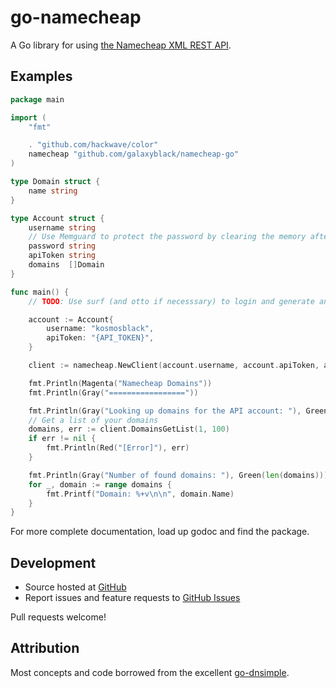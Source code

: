 # go-namecheap

A Go library for using [the Namecheap XML REST API](https://www.namecheap.com/support/api/intro.aspx).

## Examples

```go
package main

import (
	"fmt"

	. "github.com/hackwave/color"
	namecheap "github.com/galaxyblack/namecheap-go"
)

type Domain struct {
	name string
}

type Account struct {
	username string
	// Use Memguard to protect the password by clearing the memory after using it
	password string
	apiToken string
	domains  []Domain
}

func main() {
	// TODO: Use surf (and otto if necesssary) to login and generate an API token if neccessary and 

	account := Account{
		username: "kosmosblack",
		apiToken: "{API_TOKEN}",
	}

	client := namecheap.NewClient(account.username, account.apiToken, account.username)

	fmt.Println(Magenta("Namecheap Domains"))
	fmt.Println(Gray("================="))

	fmt.Println(Gray("Looking up domains for the API account: "), Green(account.username))
	// Get a list of your domains
	domains, err := client.DomainsGetList(1, 100)
	if err != nil {
		fmt.Println(Red("[Error]"), err)
	}

	fmt.Println(Gray("Number of found domains: "), Green(len(domains)))
	for _, domain := range domains {
		fmt.Printf("Domain: %+v\n\n", domain.Name)
	}
}
```

For more complete documentation, load up godoc and find the package.

## Development

- Source hosted at [GitHub](https://github.com/billputer/go-namecheap)
- Report issues and feature requests to [GitHub Issues](https://github.com/billputer/go-namecheap/issues)

Pull requests welcome!

## Attribution

Most concepts and code borrowed from the excellent [go-dnsimple](http://github.com/rubyist/go-dnsimple).
